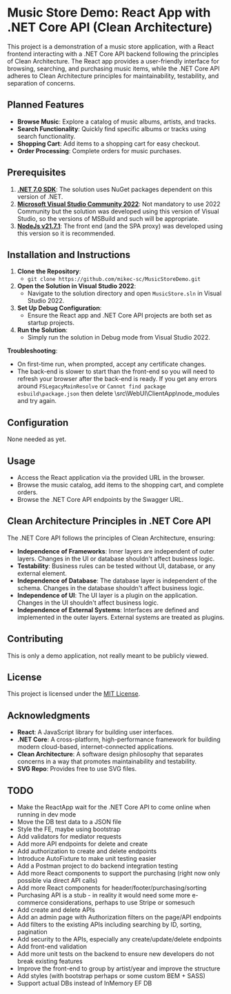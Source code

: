 
# Music Store Demo: React App with .NET Core API (Clean Architecture)

This project is a demonstration of a music store application, with a React frontend interacting with a .NET Core API backend following the principles of Clean Architecture. The React app provides a user-friendly interface for browsing, searching, and purchasing music items, while the .NET Core API adheres to Clean Architecture principles for maintainability, testability, and separation of concerns.

## Planned Features

- **Browse Music**: Explore a catalog of music albums, artists, and tracks.
- **Search Functionality**: Quickly find specific albums or tracks using search functionality.
- **Shopping Cart**: Add items to a shopping cart for easy checkout.
- **Order Processing**: Complete orders for music purchases.

## Prerequisites

1. **[.NET 7.0 SDK](https://dotnet.microsoft.com/en-us/download/dotnet/7.0)**: The solution uses NuGet packages dependent on this version of .NET.
2. **[Microsoft Visual Studio Community 2022](https://visualstudio.microsoft.com/vs/community/)**: Not mandatory to use 2022 Community but the solution was developed using this version of Visual Studio, so the versions of MSBuild and such will be appropriate.
3. **[NodeJs v21.7.1](https://nodejs.org/en/blog/release/v21.7.1)**: The front end (and the SPA proxy) was developed using this version so it is recommended.

## Installation and Instructions

1. **Clone the Repository**:
    - `git clone https://github.com/mikec-sc/MusicStoreDemo.git`
2. **Open the Solution in Visual Studio 2022**:
    - Navigate to the solution directory and open `MusicStore.sln` in Visual Studio 2022.
3. **Set Up Debug Configuration**:
    - Ensure the React app and .NET Core API projects are both set as startup projects.
4. **Run the Solution**:
    - Simply run the solution in Debug mode from Visual Studio 2022.

**Troubleshooting**:
 - On first-time run, when prompted, accept any certificate changes.
 - The back-end is slower to start than the front-end so you will need to
   refresh your browser after the back-end is ready.
   If you get any errors around ```FSLegacyMainResolve``` or ```Cannot find package
   esbuild\package.json``` then delete
   \src\WebUI\ClientApp\node_modules and try again.

## Configuration

None needed as yet.

## Usage

- Access the React application via the provided URL in the browser.
- Browse the music catalog, add items to the shopping cart, and complete orders.
- Browse the .NET Core API endpoints by the Swagger URL.

## Clean Architecture Principles in .NET Core API

The .NET Core API follows the principles of Clean Architecture, ensuring:
- **Independence of Frameworks**: Inner layers are independent of outer layers. Changes in the UI or database shouldn't affect business logic.
- **Testability**: Business rules can be tested without UI, database, or any external element.
- **Independence of Database**: The database layer is independent of the schema. Changes in the database shouldn't affect business logic.
- **Independence of UI**: The UI layer is a plugin on the application. Changes in the UI shouldn't affect business logic.
- **Independence of External Systems**: Interfaces are defined and implemented in the outer layers. External systems are treated as plugins.

## Contributing

This is only a demo application, not really meant to be publicly viewed.

## License

This project is licensed under the [MIT License](LICENSE).

## Acknowledgments

- **React**: A JavaScript library for building user interfaces.
- **.NET Core**: A cross-platform, high-performance framework for building modern cloud-based, internet-connected applications.
- **Clean Architecture**: A software design philosophy that separates concerns in a way that promotes maintainability and testability.
- **SVG Repo**: Provides free to use SVG files.

## TODO

- Make the ReactApp wait for the .NET Core API to come online when running in dev mode
- Move the DB test data to a JSON file
- Style the FE, maybe using bootstrap
- Add validators for mediator requests
- Add more API endpoints for delete and create
- Add authorization to create and delete endpoints
- Introduce AutoFixture to make unit testing easier
- Add a Postman project to do backend integration testing
- Add more React components to support the purchasing (right now only possible via direct API calls)
- Add more React components for header/footer/purchasing/sorting
- Purchasing API is a stub - in reality it would need some more e-commerce considerations, perhaps to use Stripe or somesuch
- Add create and delete APIs
- Add an admin page with Authorization filters on the page/API endpoints
- Add filters to the existing APIs including searching by ID, sorting, pagination
- Add security to the APIs, especially any create/update/delete endpoints
- Add front-end validation
- Add more unit tests on the backend to ensure new developers do not break existing features
- Improve the front-end to group by artist/year and improve the structure
- Add styles (with bootstrap perhaps or some custom BEM + SASS)
- Support actual DBs instead of InMemory EF DB
